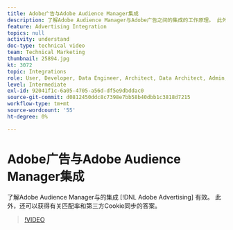 ```yaml
---
title: Adobe广告与Adobe Audience Manager集成
description: 了解Adobe Audience Manager与Adobe广告之间的集成的工作原理。 此外，还可以获得有关匹配率和第三方Cookie同步的答案。
feature: Advertising Integration
topics: null
activity: understand
doc-type: technical video
team: Technical Marketing
thumbnail: 25894.jpg
kt: 3072
topic: Integrations
role: User, Developer, Data Engineer, Architect, Data Architect, Admin, Leader
level: Intermediate
exl-id: 92041f1c-6a05-4705-a56d-df5e9dbddac0
source-git-commit: d0812450ddc8c7398e7bb58b40dbb1c3818d7215
workflow-type: tm+mt
source-wordcount: '55'
ht-degree: 0%

---
```


# Adobe广告与Adobe Audience Manager集成

了解Adobe Audience Manager与的集成 [!DNL Adobe Advertising] 有效。 此外，还可以获得有关匹配率和第三方Cookie同步的答案。

>[!VIDEO](https://video.tv.adobe.com/v/25894/?quality=12)
